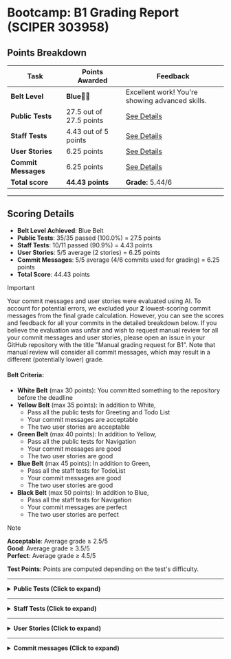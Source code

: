 # Bootcamp: B1 Grading Report (SCIPER 303958)

## Points Breakdown

| **Task**                                                 | **Points Awarded**                             | **Feedback**                                  |
| -------------------------------------------------------- | ---------------------------------------------- | --------------------------------------------- |
| **Belt Level**                                           | **Blue🥋🔵**         | Excellent work! You're showing advanced skills.                |
| **Public Tests**                                         | 27.5 out of 27.5 points | [See Details](#public-tests)                 |
| **Staff Tests**                                          | 4.43 out of 5 points | [See Details](#staff-tests)                  |
| **User Stories**                                         | 6.25 points | [See Details](#user-stories)                 |
| **Commit Messages**                                      | 6.25 points | [See Details](#commit-messages)              |
| **Total score**                                          | **44.43 points**         | **Grade:** 5.44/6 |

---

## Scoring Details

- **Belt Level Achieved**: Blue Belt
- **Public Tests**: 35/35 passed (100.0%) = 27.5 points
- **Staff Tests**: 10/11 passed (90.9%) = 4.43 points
- **User Stories**: 5/5 average (2 stories) = 6.25 points
- **Commit Messages**: 5/5 average (4/6 commits used for grading) = 6.25 points
- **Total Score**: 44.43 points

> [!IMPORTANT]  
> Your commit messages and user stories were evaluated using AI. To account for potential errors, we excluded your **2** lowest-scoring commit messages from the final grade calculation. However, you can see the scores and feedback for all your commits in the detailed breakdown below. If you believe the evaluation was unfair and wish to request manual review for all your commit messages and user stories, please open an issue in your GitHub repository with the title "Manual grading request for B1". Note that manual review will consider all commit messages, which may result in a different (potentially lower) grade.

#### Belt Criteria:

- **White Belt** (max 30 points): You committed something to the repository before the deadline
- **Yellow Belt** (max 35 points): In addition to White,
  - Pass all the public tests for Greeting and Todo List
  - Your commit messages are acceptable
  - The two user stories are acceptable
- **Green Belt** (max 40 points): In addition to Yellow,
  - Pass all the public tests for Navigation
  - Your commit messages are good
  - The two user stories are good
- **Blue Belt** (max 45 points): In addition to Green,
  - Pass all the staff tests for TodoList
  - Your commit messages are good
  - The two user stories are good
- **Black Belt** (max 50 points): In addition to Blue,
  - Pass all the staff tests for Navigation
  - Your commit messages are perfect
  - The two user stories are perfect

> [!NOTE]
> **Acceptable**: Average grade ≥ 2.5/5  
> **Good**: Average grade ≥ 3.5/5  
> **Perfect**: Average grade ≥ 4.5/5

**Test Points**: Points are computed depending on the test's difficulty.

---

<a name="public-tests"></a>
<details>
  <summary><strong>Public Tests (Click to expand)</strong></summary>

| **Test Name** | **Result** | **Points** |
| ------------- | ---------- | ---------- |
| NavigationB1Test.bottomNavigationIsDisplayedForMap | ✅ passed | 0.14 |
| NavigationB1Test.bottomNavigationIsDisplayedForOverview | ✅ passed | 0.14 |
| NavigationB1Test.bottomNavigationNotDisplayedForAddToDo | ✅ passed | 0.21 |
| NavigationB1Test.canNavigateBackToOverviewFromAddToDo | ✅ passed | 0.29 |
| NavigationB1Test.canNavigateBetweenTabs | ✅ passed | 0.36 |
| NavigationB1Test.canNavigateToAddToDo | ✅ passed | 0.14 |
| NavigationB1Test.canNavigateToMap | ✅ passed | 0.21 |
| NavigationB1Test.canNavigateToMapAndBackToOverview | ✅ passed | 0.21 |
| NavigationB1Test.navigationStartsOnOverviewTab | ✅ passed | 0.14 |
| NavigationB1Test.tabsAreClickable | ✅ passed | 0.14 |
| NavigationB1Test.testTagsAreCorrectlySet | ✅ passed | 0.07 |
| NavigationB1Test.topBarTitleIsCorrectForAddToDo | ✅ passed | 0.14 |
| NavigationB1Test.topBarTitleIsCorrectForMap | ✅ passed | 0.14 |
| NavigationB1Test.topBarTitleIsCorrectForOverview | ✅ passed | 0.14 |
| GreetingScreenTest.clickIsRequiredToUpdateDisplay | ✅ passed | 1.92 |
| GreetingScreenTest.displayCorrectlyUpdates | ✅ passed | 1.54 |
| GreetingScreenTest.displayHasCorrectDefaultValue | ✅ passed | 0.38 |
| GreetingScreenTest.doNotGreetEmptyName | ✅ passed | 0.77 |
| GreetingScreenTest.testTagsAreCorrectlySet | ✅ passed | 0.38 |
| OverviewScreenB1Test.canScrollOnTheTodoList | ✅ passed | 3.41 |
| OverviewScreenB1Test.dueDateIsCorrectlyFormatted | ✅ passed | 2.05 |
| OverviewScreenB1Test.testTagsCorrectlySetWhenListIsEmpty | ✅ passed | 0.68 |
| OverviewScreenB1Test.testTagsCorrectlySetWhenListIsNotEmpty | ✅ passed | 0.68 |
| OverviewScreenB1Test.todoListDisplaysAssigneeName | ✅ passed | 1.36 |
| OverviewScreenB1Test.todoListDisplaysDueDate | ✅ passed | 2.05 |
| OverviewScreenB1Test.todoListDisplaysExistingTodos | ✅ passed | 1.36 |
| OverviewScreenB1Test.todoListDisplaysStatus | ✅ passed | 2.05 |
| OverviewScreenB1Test.todoListDisplaysTaskName | ✅ passed | 1.36 |
| ToDosRepositoryLocalTest.addToDo_succeeds | ✅ passed | 0.59 |
| ToDosRepositoryLocalTest.correcltyGeneratesNewUID | ✅ passed | 0.29 |
| ToDosRepositoryLocalTest.deleteToDoById_callsOnFailure_whenToDoNotFound | ✅ passed | 0.88 |
| ToDosRepositoryLocalTest.deleteToDoById_callsOnSuccess | ✅ passed | 0.59 |
| ToDosRepositoryLocalTest.deleteToDoById_deletesTheCorrectToDo | ✅ passed | 0.88 |
| ToDosRepositoryLocalTest.updateToDo_failsWhenToDoNotFound | ✅ passed | 0.88 |
| ToDosRepositoryLocalTest.updateToDo_succeeds | ✅ passed | 0.88 |
| **Total Public Tests** | 35/35 passed (100.0%) | 27.5 |

> [!NOTE]
> You can find detailed test logs and execution details in your GitHub repository.

</details>

---

<a name="staff-tests"></a>
<details>
  <summary><strong>Staff Tests (Click to expand)</strong></summary>

| **Test Name** | **Result** | **Points** |
| ------------- | ---------- | ---------- |
| <a href="#" title="Checks that the due date displays the day component with two digits (e.g., &quot;02&quot; instead of &quot;2&quot;) in the &quot;dd/MM/yyyy&quot; format.">OverviewScreenB1StaffTest.dueDateIsCorrectlyFormattedForDay</a> | ✅ passed | 0.29 |
| <a href="#" title="Checks that the due date displays the month component with two digits (e.g., &quot;09&quot; instead of &quot;9&quot;) in the &quot;dd/MM/yyyy&quot; format.">OverviewScreenB1StaffTest.dueDateIsCorrectlyFormattedForMonth</a> | ✅ passed | 0.29 |
| <a href="#" title="Checks that the due date displays the year component with four digits (e.g., &quot;2025&quot; instead of &quot;25&quot;) in the &quot;dd/MM/yyyy&quot; format.">OverviewScreenB1StaffTest.dueDateIsCorrectlyFormattedForYear</a> | ✅ passed | 0.29 |
| <a href="#" title="Checks that the todo list is lazy loaded by creating 100 todos and confirming that the last one is not displayed without scrolling.">OverviewScreenB1StaffTest.todoListIsLazy</a> | ✅ passed | 0.14 |
| <a href="#" title="Checks that pressing the back button twice from the Map tab first returns to Overview and then exits the app.">NavigationB1StaffTest.canExitTheAppFromMapWithTwoTapOnBackButton</a> | ✅ passed | 0.43 |
| <a href="#" title="Checks that clicking the already-selected Overview tab does not recompose or reset the screen state (e.g., scroll position).">NavigationB1StaffTest.clickOnCurrentTabDoesNotRecompose</a> | ✅ passed | 0.71 |
| <a href="#" title="Checks that navigating to AddToDo and then back to Overview restores the previous Overview state, including scroll position.">NavigationB1StaffTest.navigateBackFromAddToDoRestoresState</a> | ✅ passed | 0.71 |
| <a href="#" title="Checks that pressing the system back button while on the Overview tab closes the app.">NavigationB1StaffTest.navigateBackOnOverviewTabExitsApp</a> | ✅ passed | 0.43 |
| <a href="#" title="Checks that switching between Overview and Map tabs resets the Overview state (e.g., scroll position is lost), rather than restoring it.">NavigationB1StaffTest.navigateBetweenTabsDoNotRestoreState</a> | ❌ failed | 0 |
| <a href="#" title="Checks that repeatedly switching between Overview and Map tabs does not create multiple stacked instances of the same screen, and pressing back exits the app.">NavigationB1StaffTest.navigateBetweenTabsDoNotStack</a> | ✅ passed | 0.57 |
| <a href="#" title="Checks that tapping the Map tab twice keeps the user on the Map screen, and pressing back correctly returns to Overview instead of stacking Map.">NavigationB1StaffTest.navigateToMapFromMapAndPressBackGoesToOverview</a> | ✅ passed | 0.57 |
| **Total Staff Tests** | 10/11 passed (90.9%) | 4.43 |

*Hover over test names above to see detailed descriptions. Note: This feature works best when viewing the report in a desktop web browser.*

> [!NOTE]
> You can find detailed test logs and execution details in your GitHub repository.

</details>

---

<a name="user-stories"></a>
<details>
  <summary><strong>User Stories (Click to expand)</strong></summary>

| **User Stories** | **Score [0-5]** | **Comments** |
| ---------------- | --------------- | ------------ |
| 1. As a user, I want to set reminders for my ToDos, so that I am notified when a task is due. | 5 | Great job! The story is clear, relevant, and perfectly scoped for the ToDo app, ensuring users can effectively manage their tasks. |
| 2. As a user, I want to mark my ToDos as completed or archived, so that I can keep my list organized and focus on pending tasks. | 5 | This user story is clear, relevant, and well-scoped, effectively addressing the need for organization and focus within the ToDo app. Great job! |
| **Average User Stories Score** | 5 / 5 | |

</details>

---

<a name="commit-messages"></a>
<details>
  <summary><strong>Commit messages (Click to expand)</strong></summary>

| **Commit messages** | **Score [0-5]** | **Comments** |
| ------------------- | --------------- | ------------ |
| chore: update actualTimeB1.csv with time spent on each step | 5 | The commit message is perfect and adheres fully to conventional commit standards. No improvements are needed. |
| feat: add two new user stories to extend ToDo app functionality | 5 | The commit message is well-crafted and follows conventional commit standards effectively. It clearly describes the feature addition with a concise summary. There are no issues to address, and it demonstrates good practice in commit message writing. |
| chore(tests): update CI tests for step B1.5 | 5 | The commit message is perfect and adheres fully to conventional commit standards. No issues need to be addressed. |
| feat(B1.4): implement navigation with Overview, Map, and AddToDo screens<br><br>- Updated MainActivity to host BootcampApp with Scaffold.<br>- Added MapScreen and AddTodoScreen composables for navigation targets.<br>- Integrated navigation to switch between Overview, Map, and AddToDo screens.<br>- Wired floating action button on OverviewScreen to navigate to AddToDoScreen.<br>- Ensured correct display of top bar titles and bottom navigation visibility per screen. | 4.5 | The commit message description is too long and should be concise, ideally under 50 characters. The body contains lines that exceed 72 characters and should be split into shorter lines for better readability. |
| feat(B1.3): implement OverviewScreen and ToDo state management<br><br>- Added OverviewScreen composable with LazyColumn to display the list of ToDos.<br>- Created TodoListItem reusable composable for displaying individual ToDos.<br>- Integrated OverviewViewModel to manage ToDo state using a repository.<br>- Added FloatingActionButton for creating new ToDos.<br>- Configured ToDosRepositoryProvider with a local repository for local preview | 5 | The commit message is perfect and adheres fully to conventional commit standards. No improvements are needed. |
| feat(B1.2): add GreetingScreen composable for initial Android setup<br>- Added a GreetingScreen composable that prompts the user to enter their name.<br>- Includes a validate button that displays the entered name on the screen on click. | 5 | The commit message is perfect and adheres fully to conventional commit standards. No improvements are needed. |
| **Average commit messages score** | 5 / 5 | |

</details>

